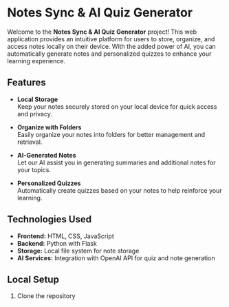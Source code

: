 # Notes Sync & AI Quiz Generator

Welcome to the **Notes Sync & AI Quiz Generator** project! This web application provides an intuitive platform for users to store, organize, and access notes locally on their device. With the added power of AI, you can automatically generate notes and personalized quizzes to enhance your learning experience.

## Features

- **Local Storage**  
  Keep your notes securely stored on your local device for quick access and privacy.

- **Organize with Folders**  
  Easily organize your notes into folders for better management and retrieval.

- **AI-Generated Notes**  
  Let our AI assist you in generating summaries and additional notes for your topics.

- **Personalized Quizzes**  
  Automatically create quizzes based on your notes to help reinforce your learning.

## Technologies Used

- **Frontend:** HTML, CSS, JavaScript
- **Backend:** Python with Flask
- **Storage:** Local file system for note storage
- **AI Services:** Integration with OpenAI API for quiz and note generation

## Local Setup

1. Clone the repository